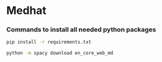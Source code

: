 # Medhat
### Commands to install all needed python packages
```bash
pip install -r requirements.txt
```
```bash
python -m spacy download en_core_web_md
```

